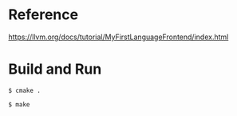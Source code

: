 # Reference 
https://llvm.org/docs/tutorial/MyFirstLanguageFrontend/index.html

# Build and Run 
```shell
$ cmake . 

$ make 
```